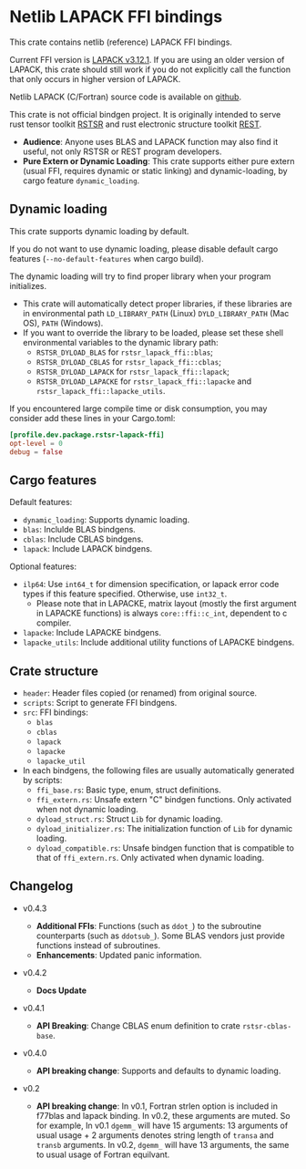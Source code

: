 # Netlib LAPACK FFI bindings

This crate contains netlib (reference) LAPACK FFI bindings.

Current FFI version is [LAPACK v3.12.1](https://github.com/Reference-LAPACK/lapack/releases/tag/v3.12.1). If you are using an older version of LAPACK, this crate should still work if you do not explicitly call the function that only occurs in higher version of LAPACK.

Netlib LAPACK (C/Fortran) source code is available on [github](https://github.com/Reference-LAPACK/lapack).

This crate is not official bindgen project. It is originally intended to serve rust tensor toolkit [RSTSR](https://github.com/RESTGroup/rstsr) and rust electronic structure toolkit [REST](https://gitee.com/RESTGroup/rest).

- **Audience**: Anyone uses BLAS and LAPACK function may also find it useful, not only RSTSR or REST program developers.
- **Pure Extern or Dynamic Loading**: This crate supports either pure extern (usual FFI, requires dynamic or static linking) and dynamic-loading, by cargo feature `dynamic_loading`.

## Dynamic loading

This crate supports dynamic loading by default.

If you do not want to use dynamic loading, please disable default cargo features (`--no-default-features` when cargo build).

The dynamic loading will try to find proper library when your program initializes.
- This crate will automatically detect proper libraries, if these libraries are in environmental path `LD_LIBRARY_PATH` (Linux) `DYLD_LIBRARY_PATH` (Mac OS), `PATH` (Windows).
- If you want to override the library to be loaded, please set these shell environmental variables to the dynamic library path:
    - `RSTSR_DYLOAD_BLAS` for `rstsr_lapack_ffi::blas`;
    - `RSTSR_DYLOAD_CBLAS` for `rstsr_lapack_ffi::cblas`;
    - `RSTSR_DYLOAD_LAPACK` for `rstsr_lapack_ffi::lapack`;
    - `RSTSR_DYLOAD_LAPACKE` for `rstsr_lapack_ffi::lapacke` and `rstsr_lapack_ffi::lapacke_utils`.

If you encountered large compile time or disk consumption, you may consider add these lines in your Cargo.toml:

```toml
[profile.dev.package.rstsr-lapack-ffi]
opt-level = 0
debug = false
```

## Cargo features

Default features:

- `dynamic_loading`: Supports dynamic loading.
- `blas`: Inclulde BLAS bindgens.
- `cblas`: Include CBLAS bindgens.
- `lapack`: Include LAPACK bindgens.

Optional features:

- `ilp64`: Use `int64_t` for dimension specification, or lapack error code types if this feature specified. Otherwise, use `int32_t`.
    - Please note that in LAPACKE, matrix layout (mostly the first argument in LAPACKE functions) is always `core::ffi::c_int`, dependent to c compiler.
- `lapacke`: Include LAPACKE bindgens.
- `lapacke_utils`: Include additional utility functions of LAPACKE bindgens.

## Crate structure

- `header`: Header files copied (or renamed) from original source.
- `scripts`: Script to generate FFI bindgens.
- `src`: FFI bindings:
    - `blas`
    - `cblas`
    - `lapack`
    - `lapacke`
    - `lapacke_util`
- In each bindgens, the following files are usually automatically generated by scripts:
    - `ffi_base.rs`: Basic type, enum, struct definitions.
    - `ffi_extern.rs`: Unsafe extern "C" bindgen functions. Only activated when not dynamic loading.
    - `dyload_struct.rs`: Struct `Lib` for dynamic loading.
    - `dyload_initializer.rs`: The initialization function of `Lib` for dynamic loading.
    - `dyload_compatible.rs`: Unsafe bindgen function that is compatible to that of `ffi_extern.rs`. Only activated when dynamic loading.

## Changelog

- v0.4.3

    - **Additional FFIs**: Functions (such as `ddot_`) to the subroutine counterparts (such as `ddotsub_`). Some BLAS vendors just provide functions instead of subroutines.
    - **Enhancements**: Updated panic information.

- v0.4.2

    - **Docs Update**

- v0.4.1

    - **API Breaking**: Change CBLAS enum definition to crate `rstsr-cblas-base`.

- v0.4.0

    - **API breaking change**: Supports and defaults to dynamic loading.

- v0.2

    - **API breaking change**: In v0.1, Fortran strlen option is included in f77blas and lapack binding. In v0.2, these arguments are muted. So for example, In v0.1 `dgemm_` will have 15 arguments: 13 arguments of usual usage + 2 arguments denotes string length of `transa` and `transb` arguments. In v0.2, `dgemm_` will have 13 arguments, the same to usual usage of Fortran equilvant.
